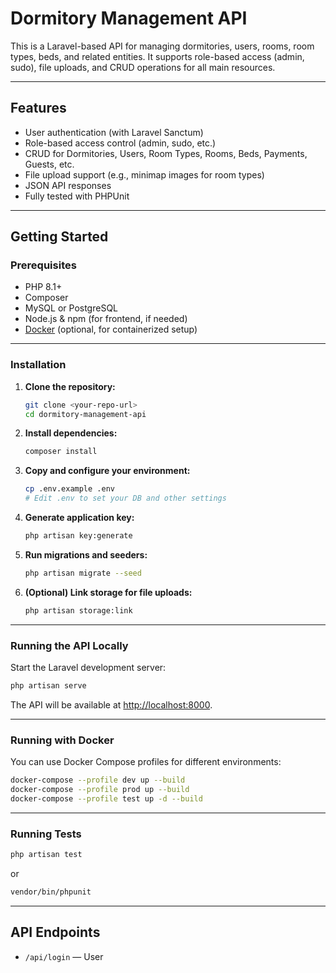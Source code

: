 # Dormitory Management API

This is a Laravel-based API for managing dormitories, users, rooms, room types, beds, and related entities. It supports role-based access (admin, sudo), file uploads, and CRUD operations for all main resources.

---

## Features

- User authentication (with Laravel Sanctum)
- Role-based access control (admin, sudo, etc.)
- CRUD for Dormitories, Users, Room Types, Rooms, Beds, Payments, Guests, etc.
- File upload support (e.g., minimap images for room types)
- JSON API responses
- Fully tested with PHPUnit

---

## Getting Started

### Prerequisites

- PHP 8.1+
- Composer
- MySQL or PostgreSQL
- Node.js & npm (for frontend, if needed)
- [Docker](https://www.docker.com/) (optional, for containerized setup)

---

### Installation

1. **Clone the repository:**
   ```sh
   git clone <your-repo-url>
   cd dormitory-management-api
   ```

2. **Install dependencies:**
   ```sh
   composer install
   ```

3. **Copy and configure your environment:**
   ```sh
   cp .env.example .env
   # Edit .env to set your DB and other settings
   ```

4. **Generate application key:**
   ```sh
   php artisan key:generate
   ```

5. **Run migrations and seeders:**
   ```sh
   php artisan migrate --seed
   ```

6. **(Optional) Link storage for file uploads:**
   ```sh
   php artisan storage:link
   ```

---

### Running the API Locally

Start the Laravel development server:

```sh
php artisan serve
```

The API will be available at [http://localhost:8000](http://localhost:8000).

---

### Running with Docker

You can use Docker Compose profiles for different environments:

```sh
docker-compose --profile dev up --build
docker-compose --profile prod up --build
docker-compose --profile test up -d --build
```

---

### Running Tests

```sh
php artisan test
```
or
```sh
vendor/bin/phpunit
```

---

## API Endpoints

- `/api/login` — User